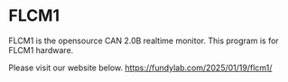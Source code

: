 # FLCM1
FLCM1 is the opensource CAN 2.0B realtime monitor.
This program is for FLCM1 hardware.

Please visit our website below.
https://fundylab.com/2025/01/19/flcm1/
